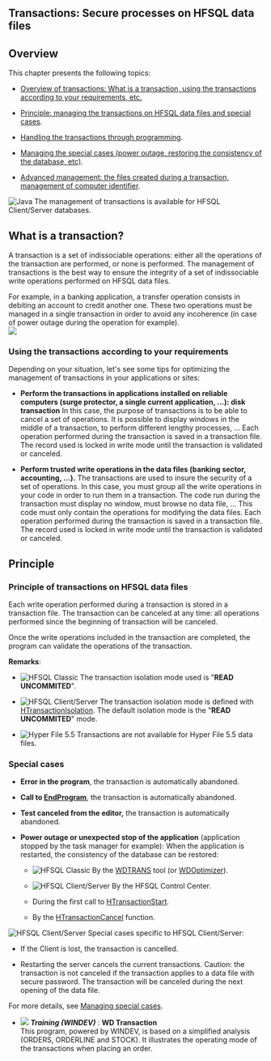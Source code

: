 
## Transactions: Secure processes on HFSQL data files 
			



<a name="NOTE1"></a>
<a name="NOTE1_1"></a>


## Overview
<a name="overview_ELTTEXTE000192"></a>
This chapter presents the following topics:

- [Overview of transactions: What is a transaction, using the transactions according to your requirements, etc.](#NOTE2_1)

- [Principle: managing the transactions on HFSQL data files and special cases](#NOTE3_1).

- [Handling the transactions through programming](../WDLang4/3044336.md).

- [Managing the special cases (power outage, restoring the consistency of the database, etc)](../WDLang4/3044337.md).

- [Advanced management: the files created during a transaction, management of computer identifier](../WDLang4/3044337.md).




![Java](https://doc.pcsoft.fr/ext/images/us/JAVA.png) The management of transactions is available for HFSQL Client/Server databases. 



<a name="NOTE2"></a>
<a name="NOTE2_1"></a>


## What is a transaction?
<a name="what_transaction_ELTTEXTE000222"></a>
A transaction is a set of indissociable operations: either all the operations of the transaction are performed, or none is performed. The management of transactions is the best way to ensure the integrity of a set of indissociable write operations performed on HFSQL data files.

For example, in a banking application, a transfer operation consists in debiting an account to credit another one. These two operations must be managed in a single transaction in order to avoid any incoherence (in case of power outage during the operation for example).
<br>![](https://doc.pcsoft.fr/en-US/images/image.awp?langid=3&name=transaction.gif)

<a name="NOTE2_2"></a>


### Using the transactions according to your requirements
<a name="using_the_transactions_according_your_requirements_ELTPARAGRAPHE000054"></a>

Depending on your situation, let's see some tips for optimizing the management of transactions in your applications or sites:

- **Perform the transactions in applications installed on reliable computers (surge protector, a single current application, ...): disk transaction**
	In this case, the purpose of transactions is to be able to cancel a set of operations. It is possible to display windows in the middle of a transaction, to perform different lengthy processes, ...
	Each operation performed during the transaction is saved in a transaction file. The record used is locked in write mode until the transaction is validated or canceled.

- **Perform trusted write operations in the data files (banking sector, accounting, ...).**
	The transactions are used to insure the security of a set of operations. In this case, you must group all the write operations in your code in order to run them in a transaction. The code run during the transaction must display no window, must browse no data file, ... This code must only contain the operations for modifying the data files. 
	Each operation performed during the transaction is saved in a transaction file. The record used is locked in write mode until the transaction is validated or canceled.




<a name="NOTE3"></a>
<a name="NOTE3_1"></a>


## Principle
<a name="principle_ELTTEXTE000252"></a>


### Principle of transactions on HFSQL data files
<a name="principle_transactions_hfsql_data_files_ELTPARAGRAPHE000074"></a>

Each write operation performed during a transaction is stored in a transaction file. The transaction can be canceled at any time: all operations performed since the beginning of transaction will be canceled.

Once the write operations included in the transaction are completed, the program can validate the operations of the transaction.

**Remarks**: 

- ![HFSQL Classic](https://doc.pcsoft.fr/ext/images/us/HF.png) The transaction isolation mode used is "**READ UNCOMMITED**". 

- ![HFSQL Client/Server](https://doc.pcsoft.fr/ext/images/us/HFCS.png) The transaction isolation mode is defined with [HTransactionIsolation](../WDLang4/1000020926.md). The default isolation mode is the "**READ UNCOMMITED**" mode. 

- ![Hyper File 5.5](https://doc.pcsoft.fr/ext/images/us/HF55.png) Transactions are not available for Hyper File 5.5 data files.



<a name="NOTE3_2"></a>


### Special cases
<a name="special_cases_ELTPARAGRAPHE000100"></a>

- **Error in the program**, the transaction is automatically abandoned.

- **Call to [EndProgram](../WDLang1/3013033.md)**, the transaction is automatically abandoned.

- **Test canceled from the editor,** the transaction is automatically abandoned.

- **Power outage or unexpected stop of the application** (application stopped by the task manager for example): 
	When the application is restarted, the consistency of the database can be restored:

	- ![HFSQL Classic](https://doc.pcsoft.fr/ext/images/us/HF.png) By the [WDTRANS](../WDTrans/3524005.md) tool (or [WDOptimizer](../WDOptimiseur/3519002.md)). 

	- ![HFSQL Client/Server](https://doc.pcsoft.fr/ext/images/us/HFCS.png) By the HFSQL Control Center.

	- During the first call to [HTransactionStart](../WDLang4/3044002.md). 

	- By the [HTransactionCancel](../WDLang4/3044001.md) function. 







![HFSQL Client/Server](https://doc.pcsoft.fr/ext/images/us/HFCS.png) Special cases specific to HFSQL Client/Server:

- If the Client is lost, the transaction is cancelled.

- Restarting the server cancels the current transactions. Caution: the transaction is not canceled if the transaction applies to a data file with secure password. The transaction will be canceled during the next opening of the data file.




For more details, see [Managing special cases](../WDLang4/3044337.md).


- ![](https://doc.pcsoft.fr/en-US/images/image.awp?langid=3&name=WDTransaction.gif) ***Training (WINDEV)*** : **WD Transaction** <br>This program, powered by WINDEV, is based on a simplified analysis (ORDERS, ORDERLINE and STOCK). It illustrates the operating mode of the transactions when placing an order.



